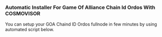 ### Automatic Installer For Game Of Alliance Chain Id Ordos With COSMOVISOR
You can setup your GOA Chaind ID Ordos fullnode in few minutes by using automated script below.
```wget -O testnet-ordos.sh https://raw.githubusercontent.com/hexskrt/Testnet-Guide/main/testnet-ordos.sh && chmod +x testnet-ordos.sh && ./testnet-ordos.sh
```
